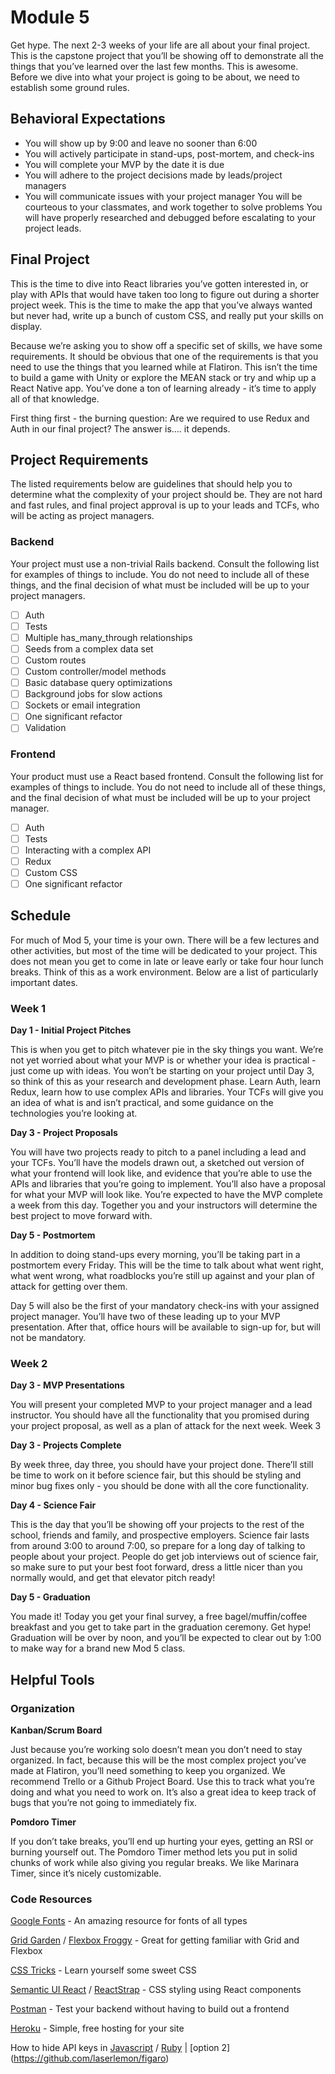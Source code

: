 # Module 5

Get hype. The next 2-3 weeks of your life are all about your final project. This is the capstone project that you’ll be showing off to demonstrate all the things that you’ve learned over the last few months. This is awesome.  Before we dive into what your project is going to be about, we need to establish some ground rules.

## Behavioral Expectations

* You will show up by 9:00 and leave no sooner than 6:00
* You will actively participate in stand-ups, post-mortem, and check-ins
* You will complete your MVP by the date it is due
* You will adhere to the project decisions made by leads/project managers
* You will communicate issues with your project manager
You will be courteous to your classmates, and work together to solve problems
You will have properly researched and debugged before escalating to your project leads.

## Final Project

This is the time to dive into React libraries you’ve gotten interested in, or play with APIs that would have taken too long to figure out during a shorter project week. This is the time to make the app that you’ve always wanted but never had, write up a bunch of custom CSS, and really put your skills on display.

Because we’re asking you to show off a specific set of skills, we have some requirements. It should be obvious that one of the requirements is that you need to use the things that you learned while at Flatiron. This isn’t the time to build a game with Unity or explore the MEAN stack or try and whip up a React Native app. You’ve done a ton of learning already - it’s time to apply all of that knowledge.

First thing first - the burning question: Are we required to use Redux and Auth in our final project? The answer is…. it depends.

## Project Requirements

The listed requirements below are guidelines that should help you to determine what the complexity of your project should be. They are not hard and fast rules, and final project approval is up to your leads and TCFs, who will be acting as project managers.

### Backend

Your project must use a non-trivial Rails backend. Consult the following list for examples of things to include. You do not need to include all of these things, and the final decision of what must be included will be up to your project managers.

- [ ] Auth
- [ ] Tests
- [ ] Multiple has_many_through relationships
- [ ] Seeds from a complex data set
- [ ] Custom routes
- [ ] Custom controller/model methods
- [ ] Basic database query optimizations
- [ ] Background jobs for slow actions
- [ ] Sockets or email integration
- [ ] One significant refactor
- [ ] Validation

### Frontend

Your product must use a React based frontend. Consult the following list for examples of things to include. You do not need to include all of these things, and the final decision of what must be included will be up to your project manager.

- [ ] Auth
- [ ] Tests
- [ ] Interacting with a complex API
- [ ] Redux
- [ ] Custom CSS
- [ ] One significant refactor

## Schedule

For much of Mod 5, your time is your own. There will be a few lectures and other activities, but most of the time will be dedicated to your project. This does not mean you get to come in late or leave early or take four hour lunch breaks. Think of this as a work environment. Below are a list of particularly important dates.

### Week 1

**Day 1 - Initial Project Pitches**

This is when you get to pitch whatever pie in the sky things you want. We’re not yet worried about what your MVP is or whether your idea is practical - just come up with ideas. You won’t be starting on your project until Day 3, so think of this as your research and development phase. Learn Auth, learn Redux, learn how to use complex APIs and libraries. Your TCFs will give you an idea of what is and isn’t practical, and some guidance on the technologies you’re looking at.

**Day 3 - Project Proposals**

You will have two projects ready to pitch to a panel including a lead and your TCFs. You’ll have the models drawn out, a sketched out version of what your frontend will look like, and evidence that you’re able to use the APIs and libraries that you’re going to implement. You’ll also have a proposal for what your MVP will look like. You’re expected to have the MVP complete a week from this day. Together you and your instructors will determine the best project to move forward with.

**Day 5 - Postmortem**

In addition to doing stand-ups every morning, you’ll be taking part in a postmortem every Friday.  This will be the time to talk about what went right, what went wrong, what roadblocks you’re still up against and your plan of attack for getting over them.

Day 5 will also be the first of your mandatory check-ins with your assigned project manager.  You’ll have two of these leading up to your MVP presentation.  After that, office hours will be available to sign-up for, but will not be mandatory.

### Week 2

**Day 3 - MVP Presentations**

You will present your completed MVP to your project manager and a lead instructor. You should have all the functionality that you promised during your project proposal, as well as a plan of attack for the next week.
Week 3 

**Day 3 - Projects Complete**

By week three, day three, you should have your project done. There’ll still be time to work on it before science fair, but this should be styling and minor bug fixes only - you should be done with all the core functionality.

**Day 4 - Science Fair**

This is the day that you’ll be showing off your projects to the rest of the school, friends and family, and prospective employers. Science fair lasts from around 3:00 to around 7:00, so prepare for a long day of talking to people about your project. People do get job interviews out of science fair, so make sure to put your best foot forward, dress a little nicer than you normally would, and get that elevator pitch ready!

**Day 5 - Graduation**

You made it! Today you get your final survey, a free bagel/muffin/coffee breakfast and you get to take part in the graduation ceremony. Get hype! Graduation will be over by noon, and you’ll be expected to clear out by 1:00 to make way for a brand new Mod 5 class.

## Helpful Tools

### Organization

**Kanban/Scrum Board**

Just because you’re working solo doesn’t mean you don’t need to stay organized.  In fact, because this will be the most complex project you’ve made at Flatiron, you’ll need something to keep you organized.  We recommend Trello or a Github Project Board.  Use this to track what you’re doing and what you need to work on.  It’s also a great idea to keep track of bugs that you’re not going to immediately fix.

**Pomdoro Timer**

If you don’t take breaks, you’ll end up hurting your eyes, getting an RSI or burning yourself out.  The Pomdoro Timer method lets you put in solid chunks of work while also giving you regular breaks.  We like Marinara Timer, since it’s nicely customizable. 

### Code Resources

[Google Fonts](https://fonts.google.com/) - An amazing resource for fonts of all types

[Grid Garden](https://cssgridgarden.com/) / [Flexbox Froggy](https://flexboxfroggy.com/) - Great for getting familiar with Grid and Flexbox

[CSS Tricks](https://css-tricks.com/) - Learn yourself some sweet CSS

[Semantic UI React](https://react.semantic-ui.com/) / [ReactStrap](https://reactstrap.github.io/) - CSS styling using React components

[Postman](https://www.getpostman.com/) - Test your backend without having to build out a frontend

[Heroku](https://www.heroku.com/) - Simple, free hosting for your site

How to hide API keys in [Javascript](https://geodoo.work/hide-secure-api-keys-created-app-create-react-app/) / [Ruby](https://blog.arkency.com/2017/07/how-to-safely-store-api-keys-in-rails-apps/) | [option 2] (https://github.com/laserlemon/figaro)
